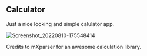 ## Calculator
Just a nice looking and simple calulator app.

![Screenshot_20220810-175548414](https://user-images.githubusercontent.com/85239440/183955927-4745782b-676d-42a6-aefc-caeccd0e1932.jpg)

Credits to mXparser for an awesome calculation library.

